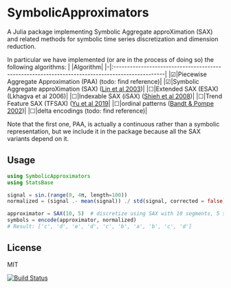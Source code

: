 # SymbolicApproximators
A Julia package implementing Symbolic Aggregate approXimation (SAX) and related methods for symbolic time series discretization and dimension reduction.

In particular we have implemented (or are in the process of doing so) the following algorithms:
| |Algorithm|
|-|:------------------------------------------------------------------------------------------------|
|☑|Piecewise Aggregate Approximation (PAA) (todo: find reference)|
|☑|Symbolic Aggregate approXimation (SAX) ([Lin et al 2003](https://www.cs.ucr.edu/~eamonn/SAX.pdf))|
|☐|Extended SAX (ESAX) (Lkhagva et al 2006)|
|☐|Indexable SAX (iSAX) ([Shieh et al 2008](https://www.cs.ucr.edu/~eamonn/iSAX.pdf))|
|☐|Trend Feature SAX (TFSAX) ([Yu et al 2019](https://arxiv.org/abs/1905.00421)|
|☐|ordinal patterns ([Bandt & Pompe 2002](https://pubmed.ncbi.nlm.nih.gov/12005759/))|
|☐|delta encodings (todo: find reference)|

Note that the first one, PAA, is actually a continuous rather than a symbolic representation, but we include it in the package because all the SAX variants depend on it.

## Usage
```julia
using SymbolicApproximators
using StatsBase

signal = sin.(range(0, 4π, length=100))
normalized = (signal .- mean(signal)) ./ std(signal, corrected = false)

approximator = SAX(10, 5)  # discretize using SAX with 10 segments, 5 symbols
symbols = encode(approximator, normalized)
# Result: ['c', 'd', 'e', 'd', 'c', 'b', 'a', 'b', 'c', 'd']

```

## License

MIT


[![Build Status](https://github.com/myersm0/SymbolicApproximators.jl/actions/workflows/CI.yml/badge.svg?branch=main)](https://github.com/myersm0/SymbolicApproximators.jl/actions/workflows/CI.yml?query=branch%3Amain)

